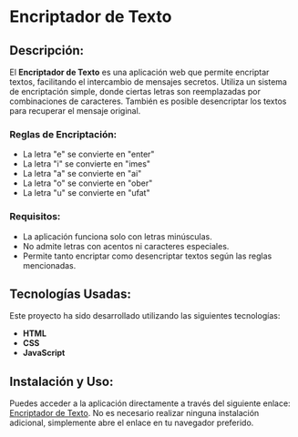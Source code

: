# Encriptador de Texto

## Descripción:
El **Encriptador de Texto** es una aplicación web que permite encriptar textos, facilitando el intercambio de mensajes secretos. 
Utiliza un sistema de encriptación simple, donde ciertas letras son reemplazadas por combinaciones de caracteres. 
También es posible desencriptar los textos para recuperar el mensaje original.

### Reglas de Encriptación:

- La letra "e" se convierte en "enter"
- La letra "i" se convierte en "imes"
- La letra "a" se convierte en "ai"
- La letra "o" se convierte en "ober"
- La letra "u" se convierte en "ufat"

### Requisitos:
- La aplicación funciona solo con letras minúsculas.
- No admite letras con acentos ni caracteres especiales.
- Permite tanto encriptar como desencriptar textos según las reglas mencionadas.

## Tecnologías Usadas:
Este proyecto ha sido desarrollado utilizando las siguientes tecnologías:
- **HTML**
- **CSS**
- **JavaScript**

## Instalación y Uso:
Puedes acceder a la aplicación directamente a través del siguiente enlace: [Encriptador de Texto](https://johan-rojas.github.io/Encriptador_de_Texto/).
No es necesario realizar ninguna instalación adicional, simplemente abre el enlace en tu navegador preferido.


